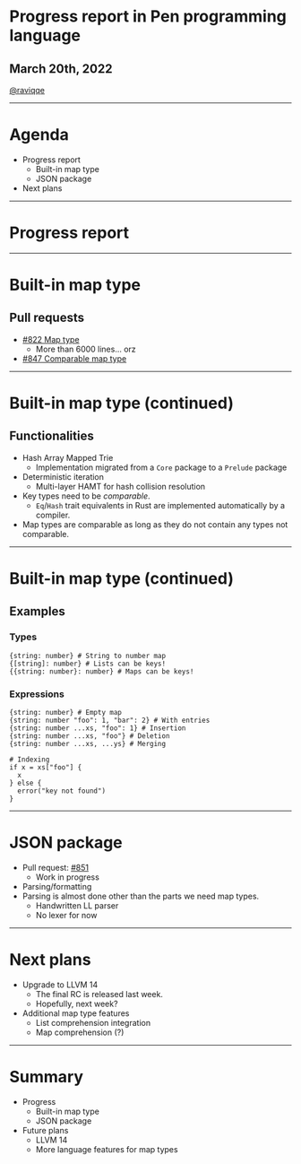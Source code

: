 # Progress report in Pen programming language

## March 20th, 2022

[@raviqqe](https://github.com/raviqqe)

---

# Agenda

- Progress report
  - Built-in map type
  - JSON package
- Next plans

---

# Progress report

---

# Built-in map type

## Pull requests

- [#822 Map type](https://github.com/pen-lang/pen/pull/822)
  - More than 6000 lines... orz
- [#847 Comparable map type](https://github.com/pen-lang/pen/pull/847)

---

# Built-in map type (continued)

## Functionalities

- Hash Array Mapped Trie
  - Implementation migrated from a `Core` package to a `Prelude` package
- Deterministic iteration
  - Multi-layer HAMT for hash collision resolution
- Key types need to be _comparable_.
  - `Eq`/`Hash` trait equivalents in Rust are implemented automatically by a compiler.
- Map types are comparable as long as they do not contain any types not comparable.

---

# Built-in map type (continued)

## Examples

### Types

```pen
{string: number} # String to number map
{[string]: number} # Lists can be keys!
{{string: number}: number} # Maps can be keys!
```

### Expressions

```pen
{string: number} # Empty map
{string: number "foo": 1, "bar": 2} # With entries
{string: number ...xs, "foo": 1} # Insertion
{string: number ...xs, "foo"} # Deletion
{string: number ...xs, ...ys} # Merging

# Indexing
if x = xs["foo"] {
  x
} else {
  error("key not found")
}
```

---

# JSON package

- Pull request: [#851](https://github.com/pen-lang/pen/pull/851)
  - Work in progress
- Parsing/formatting
- Parsing is almost done other than the parts we need map types.
  - Handwritten LL parser
  - No lexer for now

---

# Next plans

- Upgrade to LLVM 14
  - The final RC is released last week.
  - Hopefully, next week?
- Additional map type features
  - List comprehension integration
  - Map comprehension (?)

---

# Summary

- Progress
  - Built-in map type
  - JSON package
- Future plans
  - LLVM 14
  - More language features for map types
